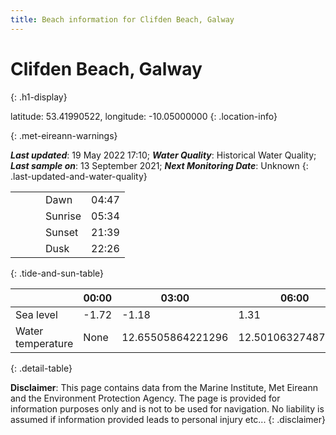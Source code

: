 ```yaml
---
title: Beach information for Clifden Beach, Galway
---
```

# Clifden Beach, Galway 
{: .h1-display}

latitude: 53.41990522, longitude: -10.05000000
{: .location-info}


{: .met-eireann-warnings}

___Last updated___: 19 May 2022 17:10; ___Water Quality___: Historical Water Quality;
___Last sample on___: 13 September 2021; ___Next Monitoring Date___: Unknown
{: .last-updated-and-water-quality}

|   |   |   |   |   |
|---|---|---|---|---|
|   |   |   | Dawn  | 04:47 |
|   |   |   | Sunrise  | 05:34 |
|   |   |   | Sunset  | 21:39 |
|   |   |   | Dusk  | 22:26 |
{: .tide-and-sun-table}

<div></div>

| | 00:00 | 03:00 | 06:00 | 09:00 | 12:00 | 15:00 | 18:00 | 21:00 |
|---|---|---|---|---|---|---|---|---|
| Sea level | -1.72 | -1.18 | 1.31 | 1.04| -1.31 | -1.11 | 1.31 | 1.37 |
| Water temperature | None | 12.65505864221296 | 12.501063274874934 | 12.471836324489747 | 12.634950239263537 | 12.774070952338512 | 12.75286646779607 | 12.699363014006934 |
{: .detail-table}

__Disclaimer__: This page contains data from the Marine Institute,
Met Eireann and the Environment Protection Agency. The page is provided for
information purposes only and is not to be used for navigation. No liability
is assumed if information provided leads to personal injury etc...
{: .disclaimer}
